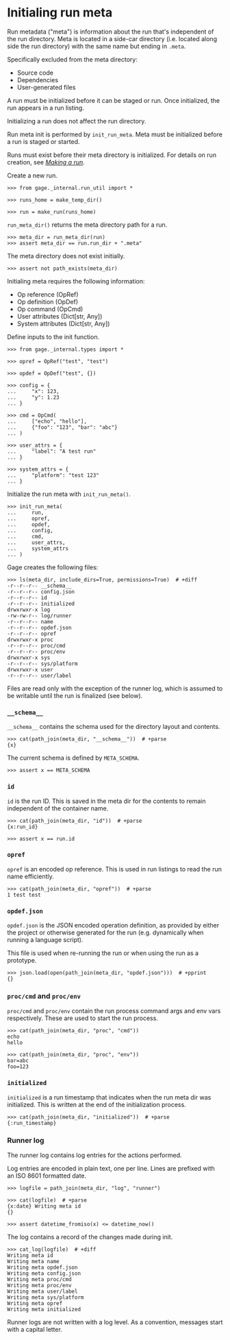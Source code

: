 # Initialing run meta

Run metadata ("meta") is information about the run that's independent of
the run directory. Meta is located in a side-car directory (i.e. located
along side the run directory) with the same name but ending in `.meta`.

Specifically excluded from the meta directory:

- Source code
- Dependencies
- User-generated files

A run must be initialized before it can be staged or run. Once
initialized, the run appears in a run listing.

Initializing a run does not affect the run directory.

Run meta init is performed by `init_run_meta`. Meta must be initialized
before a run is staged or started.

Runs must exist before their meta directory is initialized. For details
on run creation, see [*Making a run*](topic-run-lifecycle-1-make-run.md).

Create a new run.

    >>> from gage._internal.run_util import *

    >>> runs_home = make_temp_dir()

    >>> run = make_run(runs_home)

`run_meta_dir()` returns the meta directory path for a run.

    >>> meta_dir = run_meta_dir(run)
    >>> assert meta_dir == run.run_dir + ".meta"

The meta directory does not exist initially.

    >>> assert not path_exists(meta_dir)

Initialing meta requires the following information:

- Op reference (OpRef)
- Op definition (OpDef)
- Op command (OpCmd)
- User attributes (Dict[str, Any])
- System attributes (Dict[str, Any])

Define inputs to the init function.

    >>> from gage._internal.types import *

    >>> opref = OpRef("test", "test")

    >>> opdef = OpDef("test", {})

    >>> config = {
    ...     "x": 123,
    ...     "y": 1.23
    ... }

    >>> cmd = OpCmd(
    ...     ["echo", "hello"],
    ...     {"foo": "123", "bar": "abc"}
    ... )

    >>> user_attrs = {
    ...     "label": "A test run"
    ... }

    >>> system_attrs = {
    ...     "platform": "test 123"
    ... }

Initialize the run meta with `init_run_meta()`.

    >>> init_run_meta(
    ...     run,
    ...     opref,
    ...     opdef,
    ...     config,
    ...     cmd,
    ...     user_attrs,
    ...     system_attrs
    ... )

Gage creates the following files:

    >>> ls(meta_dir, include_dirs=True, permissions=True)  # +diff
    -r--r--r-- __schema__
    -r--r--r-- config.json
    -r--r--r-- id
    -r--r--r-- initialized
    drwxrwxr-x log
    -rw-rw-r-- log/runner
    -r--r--r-- name
    -r--r--r-- opdef.json
    -r--r--r-- opref
    drwxrwxr-x proc
    -r--r--r-- proc/cmd
    -r--r--r-- proc/env
    drwxrwxr-x sys
    -r--r--r-- sys/platform
    drwxrwxr-x user
    -r--r--r-- user/label

Files are read only with the exception of the runner log, which is
assumed to be writable until the run is finalized (see below).

### `__schema__`

`__schema__` contains the schema used for the directory layout and
contents.

    >>> cat(path_join(meta_dir, "__schema__"))  # +parse
    {x}

The current schema is defined by `META_SCHEMA`.

    >>> assert x == META_SCHEMA

### `id`

`id` is the run ID. This is saved in the meta dir for the contents to
remain independent of the container name.

    >>> cat(path_join(meta_dir, "id"))  # +parse
    {x:run_id}

    >>> assert x == run.id

### `opref`

`opref` is an encoded op reference. This is used in run listings to read
the run name efficiently.

    >>> cat(path_join(meta_dir, "opref"))  # +parse
    1 test test

### `opdef.json`

`opdef.json` is the JSON encoded operation definition, as provided by
either the project or otherwise generated for the run (e.g. dynamically
when running a language script).

This file is used when re-running the run or when using the run as a
prototype.

    >>> json.load(open(path_join(meta_dir, "opdef.json")))  # +pprint
    {}

### `proc/cmd` and `proc/env`

`proc/cmd` and `proc/env` contain the run process command args and env
vars respectively. These are used to start the run process.

    >>> cat(path_join(meta_dir, "proc", "cmd"))
    echo
    hello

    >>> cat(path_join(meta_dir, "proc", "env"))
    bar=abc
    foo=123

### `initialized`

`initialized` is a run timestamp that indicates when the run meta dir
was initialized. This is written at the end of the initialization
process.

    >>> cat(path_join(meta_dir, "initialized"))  # +parse
    {:run_timestamp}

### Runner log

The runner log contains log entries for the actions performed.

Log entries are encoded in plain text, one per line. Lines are prefixed
with an ISO 8601 formatted date.

    >>> logfile = path_join(meta_dir, "log", "runner")

    >>> cat(logfile)  # +parse
    {x:date} Writing meta id
    {}

    >>> assert datetime_fromiso(x) <= datetime_now()

The log contains a record of the changes made during init.

    >>> cat_log(logfile)  # +diff
    Writing meta id
    Writing meta name
    Writing meta opdef.json
    Writing meta config.json
    Writing meta proc/cmd
    Writing meta proc/env
    Writing meta user/label
    Writing meta sys/platform
    Writing meta opref
    Writing meta initialized

Runner logs are not written with a log level. As a convention, messages
start with a capital letter.
